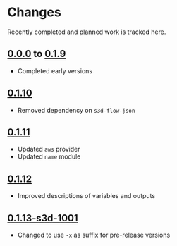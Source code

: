 # Changes
Recently completed and planned work is tracked here.

## [0.0.0](.) to [0.1.9](.)
- Completed early versions

## [0.1.10](.)
- Removed dependency on `s3d-flow-json`

## [0.1.11](.)
- Updated `aws` provider
- Updated `name` module

## [0.1.12](.)
- Improved descriptions of variables and outputs

## [0.1.13-s3d-1001](.)
- Changed to use `-x` as suffix for pre-release versions
